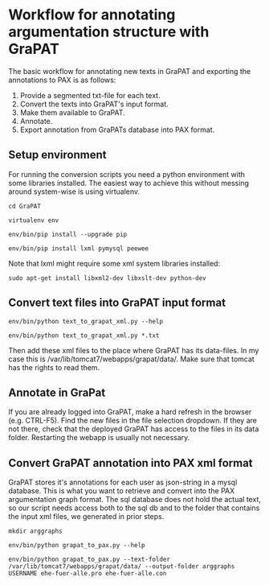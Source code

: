 # Workflow for annotating argumentation structure with GraPAT

The basic workflow for annotating new texts in GraPAT and exporting the annotations to PAX is as follows:

1. Provide a segmented txt-file for each text.
2. Convert the texts into GraPAT's input format.
3. Make them available to GraPAT.
4. Annotate.
5. Export annotation from GraPATs database into PAX format.



## Setup environment

For running the conversion scripts you need a python environment with some libraries installed. The easiest way to achieve this without messing around system-wise is using virtualenv.

	cd GraPAT

	virtualenv env

	env/bin/pip install --upgrade pip

	env/bin/pip install lxml pymysql peewee


Note that lxml might require some xml system libraries installed:

	sudo apt-get install libxml2-dev libxslt-dev python-dev



## Convert text files into GraPAT input format

	env/bin/python text_to_grapat_xml.py --help

	env/bin/python text_to_grapat_xml.py *.txt

Then add these xml files to the place where GraPAT has its data-files. In my case this is /var/lib/tomcat7/webapps/grapat/data/. Make sure that tomcat has the rights to read them.



## Annotate in GraPat

If you are already logged into GraPAT, make a hard refresh in the browser (e.g. CTRL-F5). Find the new files in the file selection dropdown. If they are not there, check that the deployed GraPAT has access to the files in its data folder. Restarting the webapp is usually not necessary.



## Convert GraPAT annotation into PAX xml format

GraPAT stores it's annotations for each user as json-string in a mysql database. This is what you want to retrieve and convert into the PAX argumentation graph format. The sql database does not hold the actual text, so our script needs access both to the sql db and to the folder that contains the input xml files, we generated in prior steps.

	mkdir arggraphs

	env/bin/python grapat_to_pax.py --help

	env/bin/python grapat_to_pax.py --text-folder /var/lib/tomcat7/webapps/grapat/data/ --output-folder arggraphs USERNAME ehe-fuer-alle.pro ehe-fuer-alle.con
